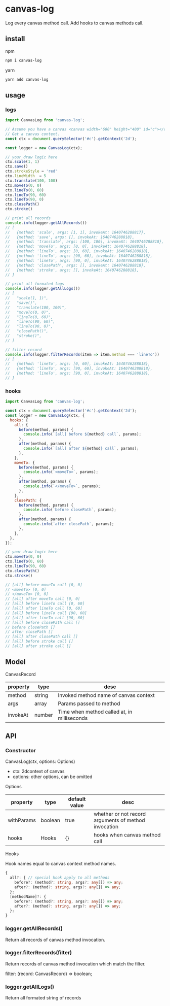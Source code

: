 # canvas-log

Log every canvas method call. Add hooks to canvas methods call.

## install

npm

```bash
npm i canvas-log
```

yarn

```bash
yarn add canvas-log
```

## usage

### logs

```javascript
import CanvasLog from 'canvas-log';

// Assume you have a canvas <canvas width="600" height="400" id="c"></canvas> on html.
// Get a canvas context.
const ctx = document.querySelector('#c').getContext('2d');

const logger = new CanvasLog(ctx);

// your draw logic here
ctx.scale(1, 1)
ctx.save()
ctx.strokeStyle = 'red'
ctx.lineWidth  = 5
ctx.translate(100, 100)
ctx.moveTo(0, 0)
ctx.lineTo(0, 60)
ctx.lineTo(90, 60)
ctx.lineTo(90, 0)
ctx.closePath()
ctx.stroke()

// print all records
console.info(logger.getAllRecords())
// [
//   {method: 'scale', args: [1, 1], invokeAt: 1640746288817},
//   {method: 'save', args: [], invokeAt: 1640746288818},
//   {method: 'translate', args: [100, 100], invokeAt: 1640746288818},
//   {method: 'moveTo', args: [0, 0], invokeAt: 1640746288818},
//   {method: 'lineTo', args: [0, 60], invokeAt: 1640746288818},
//   {method: 'lineTo', args: [90, 60], invokeAt: 1640746288818},
//   {method: 'lineTo', args: [90, 0], invokeAt: 1640746288818},
//   {method: 'closePath', args: [], invokeAt: 1640746288818},
//   {method: 'stroke', args: [], invokeAt: 1640746288818},
// ]

// print all formated logs
console.info(logger.getAllLogs())
// [
//   "scale(1, 1)",
//   "save()",
//   "translate(100, 100)",
//   "moveTo(0, 0)",
//   "lineTo(0, 60)",
//   "lineTo(90, 60)",
//   "lineTo(90, 0)",
//   "closePath()",
//   "stroke()",
// ]

// filter record
console.info(logger.filterRecords(item => item.method === 'lineTo'))
// [
//   {method: 'lineTo', args: [0, 60], invokeAt: 1640746288818},
//   {method: 'lineTo', args: [90, 60], invokeAt: 1640746288818},
//   {method: 'lineTo', args: [90, 0], invokeAt: 1640746288818},
// ]
```

### hooks

```javascript
import CanvasLog from 'canvas-log';

const ctx = document.querySelector('#c').getContext('2d');
const logger = new CanvasLog(ctx, {
  hooks: {
    all: {
      before(method, params) {
        console.info(`[all] before ${method} call`, params);
      },
      after(method, params) {
        console.info(`[all] after ${method} call`, params);
      },
    },
    moveTo: {
      before(method, params) {
        console.info(`<moveTo>`, params);
      },
      after(method, params) {
        console.info(`</moveTo>`, params);
      },
    },
    closePath: {
      before(method, params) {
        console.info(`before closePath`, params);
      },
      after(method, params) {
        console.info(`after closePath`, params);
      },
    },
  },
});

// your draw logic here
ctx.moveTo(0, 0)
ctx.lineTo(0, 60)
ctx.lineTo(90, 60)
ctx.closePath()
ctx.stroke()

// [all] before moveTo call [0, 0]
// <moveTo> [0, 0]
// </moveTo> [0, 0]
// [all] after moveTo call [0, 0]
// [all] before lineTo call [0, 60]
// [all] after lineTo call [0, 60]
// [all] before lineTo call [90, 60]
// [all] after lineTo call [90, 60]
// [all] before closePath call []
// before closePath []
// after closePath []
// [all] after closePath call []
// [all] before stroke call []
// [all] after stroke call []
```

## Model

CanvasRecord

|property|type|desc|
|--|--|--|
|method|string|Invoked method name of canvas context|
|args|array|Params passed to method|
|invokeAt|number|Time when method called at, in milliseconds|

## API

### Constructor

CanvasLog(ctx, options: Options)

- ctx: 2dcontext of canvas
- options: other options, can be omitted

Options

|property|type|default value|desc|
|--|--|--|--|
|withParams|boolean|true|whether or not record arguments of method invocation|
|hooks|Hooks|{}|hooks when canvas method call|

Hooks

Hook names equal to canvas context method names.

```typescript
{
  all?: { // special hook apply to all methods
    before?: (method?: string, args?: any[]) => any;
    after?: (method?: string, args?: any[]) => any;
  };
  [methodName]?: {
    before?: (method?: string, args?: any[]) => any;
    after?: (method?: string, args?: any[]) => any;
  };
}
```

### logger.getAllRecords()

Return all records of canvas method invocation.

### logger.filterRecords(filter)

Return records of canvas method invocation which match the filter.

filter: (record: CanvasRecord) => boolean;

### logger.getAllLogs()

Return all formated string of records
